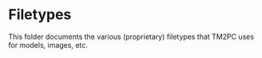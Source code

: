 # Filetypes

This folder documents the various (proprietary) filetypes that TM2PC uses for models,
images, etc.
